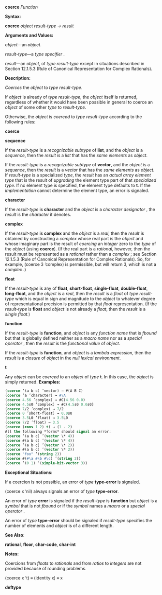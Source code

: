 **coerce** *Function* 



**Syntax:** 



**coerce** *object result-type → result* 



**Arguments and Values:** 



*object*—an *object*. 



*result-type*—a *type specifier* . 



*result*—an *object*, of *type result-type* except in situations described in Section 12.1.5.3 (Rule of Canonical Representation for Complex Rationals). 



**Description:** 



*Coerces* the *object* to *type result-type*. 



If *object* is already of *type result-type*, the *object* itself is returned, regardless of whether it would have been possible in general to coerce an *object* of some other *type* to *result-type*. 



Otherwise, the *object* is *coerced* to *type result-type* according to the following rules: 











**coerce** 



**sequence** 



If the *result-type* is a *recognizable subtype* of **list**, and the *object* is a *sequence*, then the *result* is a *list* that has the *same elements* as *object*. 



If the *result-type* is a *recognizable subtype* of **vector**, and the *object* is a *sequence*, then the *result* is a *vector* that has the *same elements* as *object*. If *result-type* is a specialized *type*, the *result* has an *actual array element type* that is the result of *upgrading* the element type part of that *specialized type*. If no element type is specified, the element type defaults to **t**. If the *implementation* cannot determine the element type, an error is signaled. 



**character** 



If the *result-type* is **character** and the *object* is a *character designator* , the *result* is the *character* it denotes. 



**complex** 



If the *result-type* is **complex** and the *object* is a *real*, then the *result* is obtained by constructing a *complex* whose real part is the *object* and whose imaginary part is the result of *coercing* an *integer* zero to the *type* of the *object* (using **coerce**). (If the real part is a *rational*, however, then the result must be represented as a *rational* rather than a *complex* ; see Section 12.1.5.3 (Rule of Canonical Representation for Complex Rationals). So, for example, (coerce 3 ’complex) is permissible, but will return 3, which is not a *complex* .) 



**float** 



If the *result-type* is any of **float**, **short-float**, **single-float**, **double-float**, **long-float**, and the *object* is a *real*, then the *result* is a *float* of *type result-type* which is equal in sign and magnitude to the *object* to whatever degree of representational precision is permitted by that *float* representation. (If the *result-type* is **float** and *object* is not already a *float*, then the *result* is a *single float*.) 



**function** 



If the *result-type* is **function**, and *object* is any *function name* that is *fbound* but that is globally defined neither as a *macro name* nor as a *special operator* , then the *result* is the *functional value* of *object*. 



If the *result-type* is **function**, and *object* is a *lambda expression*, then the *result* is a *closure* of *object* in the *null lexical environment*. 



**t** 



Any *object* can be *coerced* to an *object* of *type* **t**. In this case, the *object* is simply returned. **Examples:**
```lisp
(coerce ’(a b c) ’vector) → #(A B C)  
(coerce ’a ’character) → #\A 
(coerce 4.56 ’complex) → #C(4.56 0.0) 
(coerce 4.5s0 ’complex) → #C(4.5s0 0.0s0) 
(coerce 7/2 ’complex) → 7/2 
(coerce 0 ’short-float) → 0.0s0 
(coerce 3.5L0 ’float) → 3.5L0 
(coerce 7/2 ’float) → 3.5 
(coerce (cons 1 2) t) → (1 . 2) 
All the following *forms* should signal an error: 
(coerce ’(a b c) ’(vector \* 4)) 
(coerce #(a b c) ’(vector \* 4)) 
(coerce ’(a b c) ’(vector \* 2)) 
(coerce #(a b c) ’(vector \* 2)) 
(coerce "foo" ’(string 2)) 
(coerce #(#\a #\b #\c) ’(string 2)) 
(coerce ’(0 1) ’(simple-bit-vector 3)) 
```
**Exceptional Situations:** 



If a coercion is not possible, an error of *type* **type-error** is signaled. 



(coerce x ’nil) always signals an error of *type* **type-error**. 



An error of *type* **error** is signaled if the *result-type* is **function** but *object* is a *symbol* that is not *fbound* or if the *symbol* names a *macro* or a *special operator* . 



An error of *type* **type-error** should be signaled if *result-type* specifies the number of elements and *object* is of a different length. 



**See Also:** 



**rational**, **floor**, **char-code**, **char-int** 



**Notes:** 



Coercions from *floats* to *rationals* and from *ratios* to *integers* are not provided because of rounding problems. 



(coerce x ’t) *≡* (identity x) *≡* x  







**deftype** 



